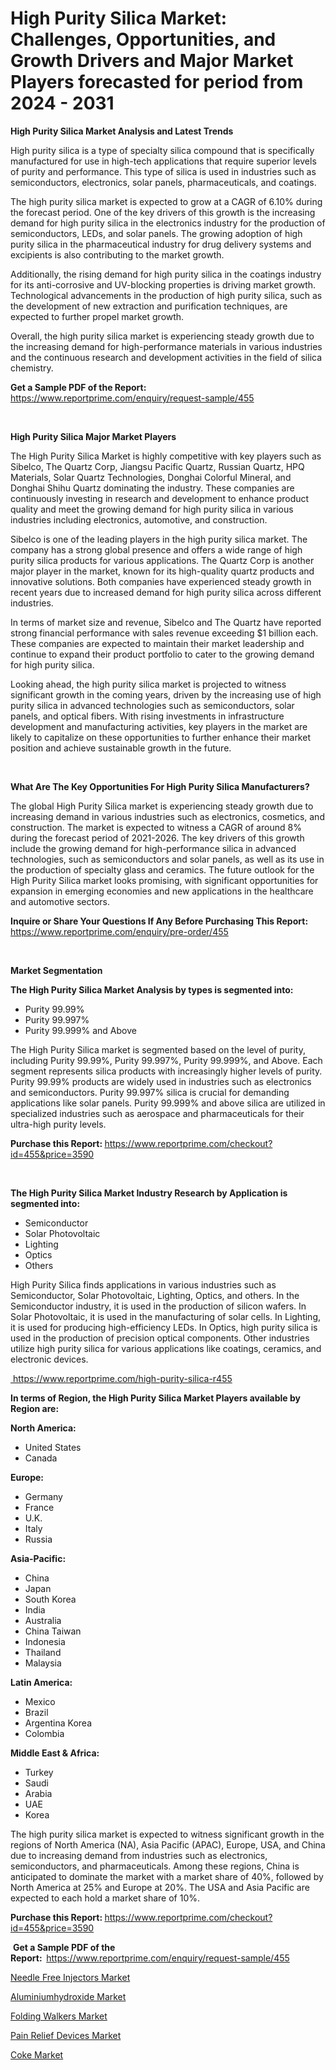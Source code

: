 <p><h1>High Purity Silica Market: Challenges, Opportunities, and Growth Drivers and Major Market Players forecasted for period from 2024 - 2031</h1></p><p><strong>High Purity Silica Market Analysis and Latest Trends</strong></p>
<p><p>High purity silica is a type of specialty silica compound that is specifically manufactured for use in high-tech applications that require superior levels of purity and performance. This type of silica is used in industries such as semiconductors, electronics, solar panels, pharmaceuticals, and coatings.</p><p>The high purity silica market is expected to grow at a CAGR of 6.10% during the forecast period. One of the key drivers of this growth is the increasing demand for high purity silica in the electronics industry for the production of semiconductors, LEDs, and solar panels. The growing adoption of high purity silica in the pharmaceutical industry for drug delivery systems and excipients is also contributing to the market growth.</p><p>Additionally, the rising demand for high purity silica in the coatings industry for its anti-corrosive and UV-blocking properties is driving market growth. Technological advancements in the production of high purity silica, such as the development of new extraction and purification techniques, are expected to further propel market growth.</p><p>Overall, the high purity silica market is experiencing steady growth due to the increasing demand for high-performance materials in various industries and the continuous research and development activities in the field of silica chemistry.</p></p>
<p><strong>Get a Sample PDF of the Report:&nbsp;</strong> <a href="https://www.reportprime.com/enquiry/request-sample/455">https://www.reportprime.com/enquiry/request-sample/455</a></p>
<p>&nbsp;</p>
<p><strong>High Purity Silica Major Market Players</strong></p>
<p><p>The High Purity Silica Market is highly competitive with key players such as Sibelco, The Quartz Corp, Jiangsu Pacific Quartz, Russian Quartz, HPQ Materials, Solar Quartz Technologies, Donghai Colorful Mineral, and Donghai Shihu Quartz dominating the industry. These companies are continuously investing in research and development to enhance product quality and meet the growing demand for high purity silica in various industries including electronics, automotive, and construction.</p><p>Sibelco is one of the leading players in the high purity silica market. The company has a strong global presence and offers a wide range of high purity silica products for various applications. The Quartz Corp is another major player in the market, known for its high-quality quartz products and innovative solutions. Both companies have experienced steady growth in recent years due to increased demand for high purity silica across different industries.</p><p>In terms of market size and revenue, Sibelco and The Quartz have reported strong financial performance with sales revenue exceeding $1 billion each. These companies are expected to maintain their market leadership and continue to expand their product portfolio to cater to the growing demand for high purity silica.</p><p>Looking ahead, the high purity silica market is projected to witness significant growth in the coming years, driven by the increasing use of high purity silica in advanced technologies such as semiconductors, solar panels, and optical fibers. With rising investments in infrastructure development and manufacturing activities, key players in the market are likely to capitalize on these opportunities to further enhance their market position and achieve sustainable growth in the future.</p></p>
<p>&nbsp;</p>
<p><strong>What Are The Key Opportunities For High Purity Silica Manufacturers?</strong></p>
<p><p>The global High Purity Silica market is experiencing steady growth due to increasing demand in various industries such as electronics, cosmetics, and construction. The market is expected to witness a CAGR of around 8% during the forecast period of 2021-2026. The key drivers of this growth include the growing demand for high-performance silica in advanced technologies, such as semiconductors and solar panels, as well as its use in the production of specialty glass and ceramics. The future outlook for the High Purity Silica market looks promising, with significant opportunities for expansion in emerging economies and new applications in the healthcare and automotive sectors.</p></p>
<p><strong>Inquire or Share Your Questions If Any Before Purchasing This Report:</strong> <a href="https://www.reportprime.com/enquiry/pre-order/455">https://www.reportprime.com/enquiry/pre-order/455</a></p>
<p>&nbsp;</p>
<p><strong>Market Segmentation</strong></p>
<p><strong>The High Purity Silica Market Analysis by types is segmented into:</strong></p>
<p><ul><li>Purity 99.99%</li><li>Purity 99.997%</li><li>Purity 99.999% and Above</li></ul></p>
<p><p>The High Purity Silica market is segmented based on the level of purity, including Purity 99.99%, Purity 99.997%, Purity 99.999%, and Above. Each segment represents silica products with increasingly higher levels of purity. Purity 99.99% products are widely used in industries such as electronics and semiconductors. Purity 99.997% silica is crucial for demanding applications like solar panels. Purity 99.999% and above silica are utilized in specialized industries such as aerospace and pharmaceuticals for their ultra-high purity levels.</p></p>
<p><strong>Purchase this Report:&nbsp;</strong><a href="https://www.reportprime.com/checkout?id=455&price=3590">https://www.reportprime.com/checkout?id=455&price=3590</a></p>
<p>&nbsp;</p>
<p><strong>The High Purity Silica Market Industry Research by Application is segmented into:</strong></p>
<p><ul><li>Semiconductor</li><li>Solar Photovoltaic</li><li>Lighting</li><li>Optics</li><li>Others</li></ul></p>
<p><p>High Purity Silica finds applications in various industries such as Semiconductor, Solar Photovoltaic, Lighting, Optics, and others. In the Semiconductor industry, it is used in the production of silicon wafers. In Solar Photovoltaic, it is used in the manufacturing of solar cells. In Lighting, it is used for producing high-efficiency LEDs. In Optics, high purity silica is used in the production of precision optical components. Other industries utilize high purity silica for various applications like coatings, ceramics, and electronic devices.</p></p>
<p><a href="https://www.reportprime.com/high-purity-silica-r455">&nbsp;https://www.reportprime.com/high-purity-silica-r455</a></p>
<p><strong>In terms of Region, the High Purity Silica Market Players available by Region are:</strong></p>
<p>
    <p> <strong> North America: </strong>
        <ul>
            <li>United States</li>
            <li>Canada</li>
        </ul>
        </p> 
    <p> <strong> Europe: </strong>
        <ul>
            <li>Germany</li>
            <li>France</li>
            <li>U.K.</li>
            <li>Italy</li>
            <li>Russia</li>
        </ul>
        </p> 
    <p> <strong> Asia-Pacific: </strong>
        <ul>
            <li>China</li>
            <li>Japan</li>
            <li>South Korea</li>
            <li>India</li>
            <li>Australia</li>
            <li>China Taiwan</li>
            <li>Indonesia</li>
            <li>Thailand</li>
            <li>Malaysia</li>
        </ul>
        </p> 
    <p> <strong> Latin America: </strong>
        <ul>
            <li>Mexico</li>
            <li>Brazil</li>
            <li>Argentina Korea</li>
            <li>Colombia</li>
        </ul>
        </p> 
    <p> <strong> Middle East & Africa: </strong>
        <ul>
            <li>Turkey</li>
            <li>Saudi</li>
            <li>Arabia</li>
            <li>UAE</li>
            <li>Korea</li>
        </ul>
    </p>
    </p>
<p><p>The high purity silica market is expected to witness significant growth in the regions of North America (NA), Asia Pacific (APAC), Europe, USA, and China due to increasing demand from industries such as electronics, semiconductors, and pharmaceuticals. Among these regions, China is anticipated to dominate the market with a market share of 40%, followed by North America at 25% and Europe at 20%. The USA and Asia Pacific are expected to each hold a market share of 10%.</p></p>
<p><strong>Purchase this Report: </strong><a href="https://www.reportprime.com/checkout?id=455&price=3590">https://www.reportprime.com/checkout?id=455&price=3590</a></p>
<p>&nbsp;<strong>Get a Sample PDF of the Report:&nbsp;&nbsp;</strong><a href="https://www.reportprime.com/enquiry/request-sample/455">https://www.reportprime.com/enquiry/request-sample/455</a></p>
<p><strong></strong></p>
<p><p><a href="https://medium.com/@breanakozey2023/deep-dive-into-the-needle-free-injectors-market-itstrends-market-segmentation-and-competitive-750e16f70218">Needle Free Injectors Market</a></p><p><a href="https://github.com/hrhzhypq19/Market-Research-Report-List-1/blob/main/aluminiumhydroxide-market.md">Aluminiumhydroxide Market</a></p><p><a href="https://medium.com/@danialhayes/folding-walkers-market-outlook-and-forecast-from-2024-to-2031-afc3b51a2f0d">Folding Walkers Market</a></p><p><a href="https://medium.com/@audieyost2008/global-pain-relief-devices-market-size-share-analysis-by-product-type-by-application-by-000f27c6f1f9">Pain Relief Devices Market</a></p><p><a href="https://github.com/kishanagarner91/Market-Research-Report-List-1/blob/main/coke-market.md">Coke Market</a></p></p>